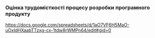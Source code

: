 ### Оцінка трудомісткості процесу розробки програмного продукту
https://docs.google.com/spreadsheets/d/1aO7VF6H5MaO-uOxldHXaabTTzxg-cx-1tdw8rWMPn64/edit#gid=0
